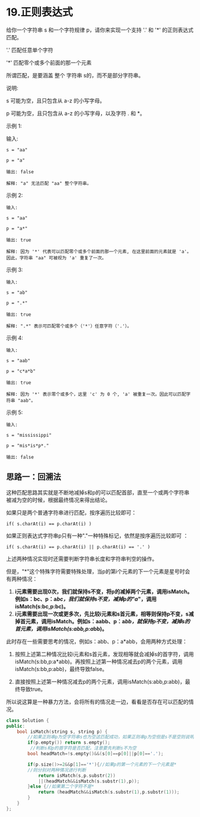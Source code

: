 # 19.正则表达式

给你一个字符串 s 和一个字符规律 p，请你来实现一个支持 '.' 和 '*' 的正则表达式匹配。

'.' 匹配任意单个字符

'*' 匹配零个或多个前面的那一个元素

所谓匹配，是要涵盖 整个 字符串 s的，而不是部分字符串。

说明:

s 可能为空，且只包含从 a-z 的小写字母。

p 可能为空，且只包含从 a-z 的小写字母，以及字符 . 和 *。

示例 1:

输入:

```
s = "aa"

p = "a"

输出: false

解释: "a" 无法匹配 "aa" 整个字符串。
```

示例 2:

```
输入:

s = "aa"

p = "a*"

输出: true

解释: 因为 '*' 代表可以匹配零个或多个前面的那一个元素, 在这里前面的元素就是 'a'。因此，字符串 "aa" 可被视为 'a' 重复了一次。
```

示例 3:

```
输入:

s = "ab"

p = ".*"

输出: true

解释: ".*" 表示可匹配零个或多个（'*'）任意字符（'.'）。
```

示例 4:

```
输入:

s = "aab"

p = "c*a*b"

输出: true

解释: 因为 '*' 表示零个或多个，这里 'c' 为 0 个, 'a' 被重复一次。因此可以匹配字符串 "aab"。
```

示例 5:

```
输入:

s = "mississippi"

p = "mis*is*p*."

输出: false
```



## **思路一：回溯法** 

这种匹配思路其实就是不断地减掉s和p的可以匹配首部，直至一个或两个字符串被减为空的时候，根据最终情况来得出结论。

如果只是两个普通字符串进行匹配，按序遍历比较即可：

`if( s.charAt(i) == p.charAt(i) )`

如果正则表达式字符串p只有一种"."一种特殊标记，依然是按序遍历比较即可 ：

`if( s.charAt(i) == p.charAt(i) || p.charAt(i) == '.' )`

上述两种情况实现时还需要判断字符串长度和字符串判空的操作。

但是，"*"这个特殊字符需要特殊处理，当p的第i个元素的下一个元素是星号时会有两种情况：

1. **i元素需要出现0次，我们就保持s不变，将p的减掉两个元素，调用isMatch。例如s：bc、p：a*bc，我们就保持s不变，减掉p的"a*"，调用isMatch(s:bc,p:bc)。**
2. **i元素需要出现一次或更多次，先比较i元素和s首元素，相等则保持p不变，s减掉首元素，调用isMatch。例如s：aabb、p：a*bb，就保持p不变，减掉s的首元素，调用isMatch(s:abb,p:a*bb)。**



此时存在一些需要思考的情况，例如s：abb、p：a*abb，会用两种方式处理：

1. 按照上述第二种情况比较i元素和s首元素，发现相等就会减掉s的首字符，调用isMatch(s:bb,p:a*abb)。再按照上述第一种情况减去p的两个元素，调用isMatch(s:bb,p:abb)，最终导致false。

2. 直接按照上述第一种情况减去p的两个元素，调用isMatch(s:abb,p:abb)，最终导致true。

   

所以说这算是一种暴力方法，会将所有的情况走一边，看看是否存在可以匹配的情况。

```C++
class Solution {
public:
    bool isMatch(string s, string p) {
        //如果正则串p为空字符串s也为空这匹配成功，如果正则串p为空但是s不是空则说明匹配失败
        if(p.empty()) return s.empty();
         //判断s和p的首字符是否匹配，注意要先判断s不为空
        bool headMatch=!s.empty()&&(s[0]==p[0]||p[0]=='.');

        if(p.size()>=2&&p[1]=='*'){//如果p的第一个元素的下一个元素是*
        //则分别对两种情况进行判断
            return isMatch(s,p.substr(2))
            ||(headMatch&&isMatch(s.substr(1),p));
        }else {//如果第二个字符不是*
            return (headMatch&&isMatch(s.substr(1),p.substr(1)));
        }      
    }
};
```

